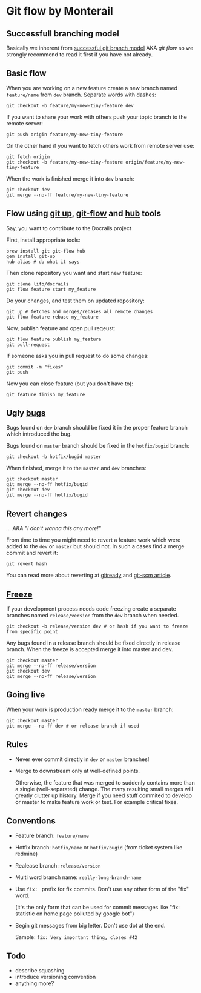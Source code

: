 Git flow by Monterail
=====================

## Successfull branching model

Basically we inherent from [successful git branch model](http://nvie.com/posts/a-successful-git-branching-model/) AKA *git flow* so we strongly recommend to read it first if you have not already.

## Basic flow

When you are working on a new feature create a new branch named `feature/name` from `dev` branch. Separate words with dashes:

    git checkout -b feature/my-new-tiny-feature dev

If you want to share your work with others push your topic branch to the remote server:

    git push origin feature/my-new-tiny-feature

On the other hand if you want to fetch others work from remote server use:

    git fetch origin
    git checkout -b feature/my-new-tiny-feature origin/feature/my-new-tiny-feature

When the work is finished merge it into `dev` branch:

    git checkout dev
    git merge --no-ff feature/my-new-tiny-feature

## Flow using [git up](https://github.com/aanand/git-up), [git-flow](https://github.com/nvie/gitflow) and [hub](https://github.com/defunkt/hub) tools

Say, you want to contribute to the Docrails project

First, install appropriate tools:

    brew install git git-flow hub
    gem install git-up
    hub alias # do what it says

Then clone repository you want and start new feature:

    git clone lifo/docrails
    git flow feature start my_feature

Do your changes, and test them on updated repository:

    git up # fetches and merges/rebases all remote changes
    git flow feature rebase my_feature
    
Now, publish feature and open pull reqeust:

    git flow feature publish my_feature
    git pull-request

If someone asks you in pull request to do some changes:

    git commit -m "fixes"
    git push

Now you can close feature (but you don't have to):

    git feature finish my_feature

## Ugly [bugs](http://vladstudio.deviantart.com/art/A-bug-142782682)

Bugs found on `dev` branch should be fixed it in the proper feature branch which introduced the bug.

Bugs found on `master` branch should be fixed in the `hotfix/bugid` branch:

    git checkout -b hotfix/bugid master

When finished, merge it to the `master` and `dev` branches:

    git checkout master
    git merge --no-ff hotfix/bugid
    git checkout dev
    git merge --no-ff hotfix/bugid

## Revert changes
*... AKA "I don't wanna this any more!"*

From time to time you might need to revert a feature work which were added to the `dev` or `master` but should not. In such a cases find a merge commit and revert it:

    git revert hash

You can read more about reverting at [gitready](http://gitready.com/intermediate/2009/03/16/rolling-back-changes-with-revert.html) and [git-scm article](http://git-scm.com/2010/03/02/undoing-merges.html).

## [Freeze](http://www.youtube.com/watch?v=qSqnO8iGz9o)

If your development process needs code freezing create a separate branches named `release/version` from the `dev` branch when needed.

    git checkout -b release/version dev # or hash if you want to freeze from specific point

Any bugs found in a release branch should be fixed directly in release branch. When the freeze is accepted merge it into master and dev.

    git checkout master
    git merge --no-ff release/version
    git checkout dev
    git merge --no-ff release/version

## Going live

When your work is production ready merge it to the `master` branch:

    git checkout master
    git merge --no-ff dev # or release branch if used

## Rules

* Never ever commit directly in `dev` or `master` branches!
* Merge to downstream only at well-defined points.

  Otherwise, the feature that was merged to suddenly contains more than a single (well-separated) change. 
  The many resulting small merges will greatly clutter up history. Merge if you need stuff commited to 
  develop or master to make feature work or test. For example critical fixes.
  

## Conventions

* Feature branch: `feature/name`
* Hotfix branch: `hotfix/name` or `hotfix/bugid` (from ticket system like redmine)
* Realease branch: `release/version`
* Multi word branch name: `really-long-branch-name`
* Use `fix: ` prefix for fix commits. Don't use any other form of the "fix" word.

  (it's the only form that can be used for commit messages like "fix: statistic on home page polluted by google bot")

* Begin git messages from big letter. Don't use dot at the end.

  Sample: `fix: Very important thing, closes #42`

## Todo

* describe squashing
* introduce versioning convention
* anything more?

